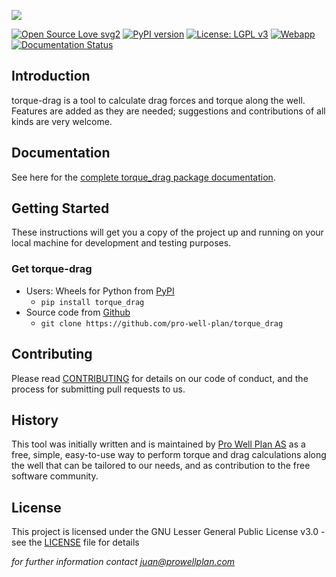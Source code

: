 ![](https://user-images.githubusercontent.com/52009346/69100304-2eb3e800-0a5d-11ea-9a3a-8e502af2120b.png)


[![Open Source Love svg2](https://badges.frapsoft.com/os/v2/open-source.svg?v=103)](https://github.com/pro-well-plan/torque_drag/blob/master/LICENSE.md)
[![PyPI version](https://badge.fury.io/py/torque-drag.svg)](https://badge.fury.io/py/torque-drag)
[![License: LGPL v3](https://img.shields.io/badge/License-LGPL_v3-blue.svg)](https://www.gnu.org/licenses/lgpl-3.0)
[![Webapp](https://img.shields.io/badge/WebApp-On-green.svg)](https://pwp-opensource.herokuapp.com/)
[![Documentation Status](https://readthedocs.org/projects/torque_drag/badge/?version=latest)](http://torque_drag.readthedocs.io/?badge=latest)

## Introduction
torque-drag is a tool to calculate drag forces and torque along the well. Features are added as they
are needed; suggestions and contributions of all kinds are very welcome.

## Documentation

See here for the [complete torque_drag package documentation](https://torque_drag.readthedocs.io/en/latest/).

## Getting Started

These instructions will get you a copy of the project up and running on your local machine for development and testing purposes.

### Get torque-drag

* Users: Wheels for Python from [PyPI](https://pypi.python.org/pypi/torque-drag/) 
    * `pip install torque_drag`
* Source code from [Github](https://github.com/pro-well-plan/torque_drag)
    * `git clone https://github.com/pro-well-plan/torque_drag`

    
## Contributing

Please read [CONTRIBUTING](CONTRIBUTING.md) for details on our code of conduct, and the process for submitting pull requests to us.

## History ##
This tool was initially written and is maintained by [Pro Well Plan
AS](http://www.prowellplan.com/) as a free, simple, easy-to-use way to perform
torque and drag calculations along the well that can be tailored to our needs, and as contribution to the
free software community.

## License

This project is licensed under the GNU Lesser General Public License v3.0 - see the [LICENSE](LICENSE.md) file for details


*for further information contact juan@prowellplan.com*
